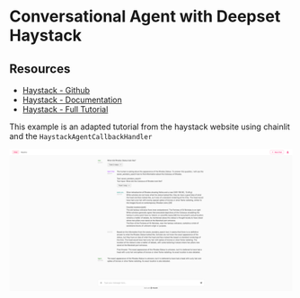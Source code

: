 # Conversational Agent with Deepset Haystack

## Resources
- [Haystack - Github](https://github.com/deepset-ai/haystack)
- [Haystack - Documentation](https://docs.haystack.deepset.ai/docs)
- [Haystack - Full Tutorial](https://haystack.deepset.ai/tutorials/25_customizing_agent)

This example is an adapted tutorial from the haystack website using chainlit and the `HaystackAgentCallbackHandler`

![Screenshot](./Screenshot.png)